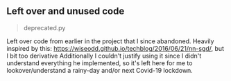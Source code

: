 ## Left over and unused code

>deprecated.py

Left over code from earlier in the project that I since abandoned. Heavily inspired by this: https://wiseodd.github.io/techblog/2016/06/21/nn-sgd/, but I bit too derivative
Additionally I couldn't justify using it since I didn't understand everything he implemented, so it's left here for me to lookover/understand a rainy-day and/or next Covid-19 lockdown.
